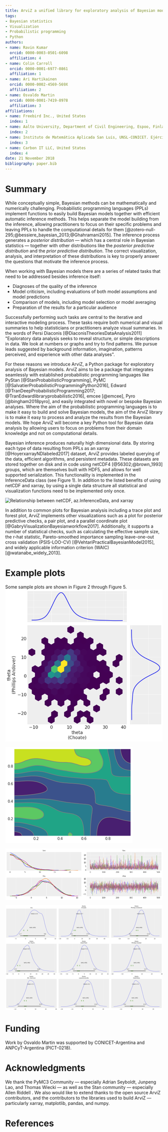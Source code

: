 ```yaml
---
title: ArviZ a unified library for exploratory analysis of Bayesian models in Python
tags:
- Bayesian statistics
- Visualization
- Probabilistic programming
- Python
authors:
- name: Ravin Kumar
  orcid: 0000-0003-0501-6098
  affiliation: 4
- name: Colin Carroll
  orcid: 0000-0001-6977-0861
  affiliation: 1
- name: Ari Hartikainen
  orcid: 0000-0002-4569-569X
  affiliation: 2
- name: Osvaldo Martin
  orcid: 0000-0001-7419-8978
  affiliation: 3
affiliations:
- name: Freebird Inc., United States
  index: 1
- name: Aalto University, Department of Civil Engineering, Espoo, Finland
  index: 2
- name: Instituto de Matemática Aplicada San Luis, UNSL-CONICET. Ejército de los Andes 950, 5700 San Luis, Argentina
  index: 3
- name: Carbon IT LLC, United States
  index: 4
date: 21 November 2018
bibliography: paper.bib
--- 
```


# Summary

While conceptually simple, Bayesian methods can be mathematically and numerically challenging. Probabilistic programming languages (PPLs) implement functions to easily build Bayesian models together with efficient automatic inference methods. This helps separate the model building from the inference, allowing practitioners to focus on their specific problems and leaving PPLs to handle the computational details for them [@zotero-null-295;@bessiere_bayesian_2013;@Ghahramani2015]. The inference process generates a *posterior distribution* — which has a central role in Bayesian statistics — together with other distributions like the *posterior predictive distribution* and the *prior predictive distribution*. The correct visualization, analysis, and interpretation of these distributions is key to properly answer the questions that motivate the inference process.

When working with Bayesian models there are a series of related tasks that need to be addressed besides inference itself:


- Diagnoses of the quality of the inference
- Model criticism, including evaluations of both model assumptions and model predictions
- Comparison of models, including model selection or model averaging
- Preparation of the results for a particular audience

Successfully performing such tasks are central to the iterative and interactive modeling process.
These tasks require both numerical and visual summaries to help statisticians or practitioners
analyze visual summaries. In the words of Persi Diaconis [@DiaconisTheoriesDataAnalysis2011]
"Exploratory data analysis seeks to reveal structure, or simple descriptions in data. We look at
numbers or graphs and try to find patterns. We pursue leads suggested by background information,
imagination, patterns perceived, and experience with other data analyses".

For these reasons we introduce ArviZ, a Python package for exploratory analysis of Bayesian models.
ArviZ aims to be a package that integrates seamlessly with established probabilistic programming 
languages like PyStan [@StanProbabilisticProgramming],
PyMC [@SalvatierProbabilisticProgrammingPython2016],
Edward [@TranDeepProbabilisticProgramming2017; @TranEdwardlibraryprobabilistic2016],
emcee [@emcee], Pyro [@bingham2018pyro], and easily integrated with novel or bespoke Bayesian
analyses.  Where the aim of the probabilistic programming languages is to make it easy to build and
solve Bayesian models, the aim of the ArviZ library is to make it easy to process and analyze the
results from the Bayesian models. We hope ArviZ will become a key Python tool for Bayesian data
analysis by allowing users to focus on problems from their domain knowledge and not on computational details.

Bayesian inference produces naturally high dimensional data. By storing each type of data resulting
from PPLs as an xarray [@HoyerxarrayNDlabeled2017] dataset, ArviZ provides labeled querying of the
data, efficient algorithms, and persistent metadata. These datasets are stored together on disk and
in code using netCDF4 [@56302;@brown_1993] groups, which are themselves built with HDF5, and allows
for well supported serialization. This functionality is implemented in the InferenceData class (see Figure 1).
In addition to the listed benefits of using netCDF and xarray, by using a single data structure all
statistical and visualization functions need to be implemented only once.

![Relationship between netCDF, az.InferenceData, and xarray](https://d2mxuefqeaa7sj.cloudfront.net/s_26E7E0D1516EA1B427269A258102C3AC9090025345CBB4CA6C7DBDA445D6595F_1542830805296_inference_data.png)


In addition to common plots for Bayesian analysis including a trace plot and forest plot,
ArviZ implements other visualizations such as a plot for posterior predictive checks, a pair plot,
and a parallel coordinate plot [@GabryVisualizationBayesianworkflow2017]. Additionally, it supports
a number of statistical checks, such as calculating the effective sample size, the r-hat statistic,
Pareto-smoothed importance sampling leave-one-out cross validation (PSIS-LOO-CV)
[@VehtariPracticalBayesianModel2015], and widely applicable information criterion (WAIC)
[@watanabe_widely_2013].  

# Example plots  
Some sample plots are shown in Figure 2 through Figure 5.  
![Bivariate hexbin plot with marginal distributions](plot_joint.png)  

![2D Kernel Density estimation](plot_kde_2d.png)  

![Markov Chain Monte Carlo Trace Plot](plot_trace.png)  

![John Kruschke styled posterior distribution plots](plot_posterior.png)  


# Funding

Work by Osvaldo Martin was supported by CONICET-Argentina and ANPCyT-Argentina (PICT-0218).

# Acknowledgments

We thank the PyMC3 Community — especially Adrian Seyboldt, Junpeng Lao, and Thomas Wiecki — as well
as the Stan community — especially Allen Riddell . We also would like to extend thanks to the open
source ArviZ contributors, and the contributors to the libraries used to build ArviZ
— particularly xarray, matplotlib, pandas, and numpy.

# References

